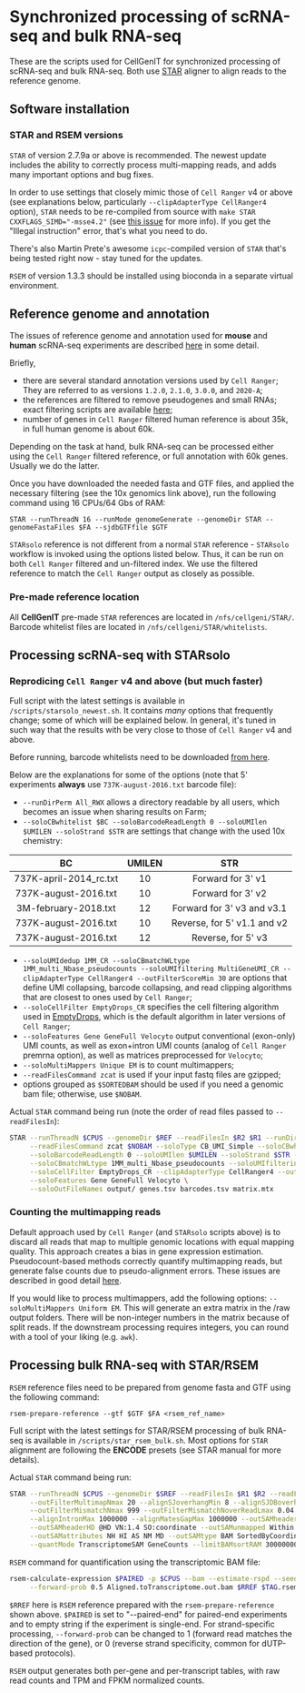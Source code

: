 # Synchronized processing of scRNA-seq and bulk RNA-seq 

These are the scripts used for CellGenIT for synchronized processing of scRNA-seq and bulk RNA-seq. Both use [STAR](https://github.com/alexdobin/STAR) aligner to align reads to the reference genome. 

## Software installation

### STAR and RSEM versions

`STAR` of version 2.7.9a or above is recommended. The newest update includes the ability to correctly process multi-mapping reads, and adds many important options and bug fixes. 

In order to use settings that closely mimic those of `Cell Ranger` v4 or above (see explanations below, particularly `--clipAdapterType CellRanger4` option), `STAR` needs to be re-compiled from source with `make STAR CXXFLAGS_SIMD="-msse4.2"` (see [this issue](https://github.com/alexdobin/STAR/issues/1218) for more info). If you get the "Illegal instruction" error, that's what you need to do. 

There's also Martin Prete's awesome `icpc`-compiled version of `STAR` that's being tested right now - stay tuned for the updates. 

`RSEM` of version 1.3.3 should be installed using bioconda in a separate virtual environment. 

## Reference genome and annotation

The issues of reference genome and annotation used for **mouse** and **human** scRNA-seq experiments are described [here](https://www.singlecellcourse.org/processing-raw-scrna-seq-sequencing-data-from-reads-to-a-count-matrix.html) in some detail. 

Briefly,

  - there are several standard annotation versions used by `Cell Ranger`; They are referred to as versions `1.2.0`, `2.1.0`, `3.0.0`, and `2020-A`; 
  - the references are filtered to remove pseudogenes and small RNAs; exact filtering scripts are available [here](https://support.10xgenomics.com/single-cell-gene-expression/software/release-notes/build#header); 
  - number of genes in `Cell Ranger` filtered human reference is about 35k, in full human genome is about 60k.

Depending on the task at hand, bulk RNA-seq can be processed either using the `Cell Ranger` filtered reference, or full annotation with 60k genes. Usually we do the latter.

Once you have downloaded the needed fasta and GTF files, and applied the necessary filtering (see the 10x genomics link above), run the following command using 16 CPUs/64 Gbs of RAM: 

`STAR --runThreadN 16 --runMode genomeGenerate --genomeDir STAR --genomeFastaFiles $FA --sjdbGTFfile $GTF`

`STARsolo` reference is not different from a normal `STAR` reference - `STARsolo` workflow is invoked using the options listed below. Thus, it can be run on both `Cell Ranger` filtered and un-filtered index. We use the filtered reference to match the `Cell Ranger` output as closely as possible. 

### Pre-made reference location

All **CellGenIT** pre-made `STAR` references are located in `/nfs/cellgeni/STAR/`. Barcode whitelist files are located in `/nfs/cellgeni/STAR/whitelists`. 

## Processing scRNA-seq with STARsolo

### Reprodicing `Cell Ranger` v4 and above (but much faster)

Full script with the latest settings is available in `/scripts/starsolo_newest.sh`. It contains *many* options that frequently change; some of which will be explained below. In general, it's tuned in such way that the results with be very close to those of `Cell Ranger` v4 and above. 

Before running, barcode whitelists need to be downloaded [from here](https://github.com/10XGenomics/cellranger/tree/master/lib/python/cellranger/barcodes). 

Below are the explanations for some of the options (note that 5' experiments **always** use `737K-august-2016.txt` barcode file): 
  - `--runDirPerm All_RWX` allows a directory readable by all users, which becomes an issue when sharing results on Farm; 
  - `--soloCBwhitelist $BC --soloBarcodeReadLength 0 --soloUMIlen $UMILEN --soloStrand $STR` are settings that change with the used 10x chemistry:

<div align="center">

| BC | UMILEN | STR |
|:-:|:-:|:-:|
| 737K-april-2014_rc.txt |10 | Forward for 3' v1 |
| 737K-august-2016.txt |10 | Forward for 3' v2 |
| 3M-february-2018.txt |12 | Forward for 3' v3 and v3.1 |
| 737K-august-2016.txt |10 | Reverse, for 5' v1.1 and v2 |
| 737K-august-2016.txt | 12 | Reverse, for 5' v3 |

</div>

  - `--soloUMIdedup 1MM_CR --soloCBmatchWLtype 1MM_multi_Nbase_pseudocounts --soloUMIfiltering MultiGeneUMI_CR --clipAdapterType CellRanger4 --outFilterScoreMin 30` are options that define UMI collapsing, barcode collapsing, and read clipping algorithms that are closest to ones used by `Cell Ranger`; 
  - `--soloCellFilter EmptyDrops_CR` specifies the cell filtering algorithm used in [EmptyDrops](https://bioconductor.org/packages/release/bioc/html/DropletUtils.html), which is the default algorithm in later versions of `Cell Ranger`; 
  - `--soloFeatures Gene GeneFull Velocyto` output conventional (exon-only) UMI counts, as well as exon+intron UMI counts (analog of `Cell Ranger` premrna option), as well as matrices preprocessed for `Velocyto`; 
  - `--soloMultiMappers Unique EM` is to count multimappers; 
  - `--readFilesCommand zcat` is used if your input fastq files are gzipped;
  - options grouped as `$SORTEDBAM` should be used if you need a genomic bam file; otherwise, use `$NOBAM`.  

Actual `STAR` command being run (note the order of read files passed to `--readFilesIn`): 

```bash
STAR --runThreadN $CPUS --genomeDir $REF --readFilesIn $R2 $R1 --runDirPerm All_RWX \
     --readFilesCommand zcat $NOBAM --soloType CB_UMI_Simple --soloCBwhitelist $BC \
     --soloBarcodeReadLength 0 --soloUMIlen $UMILEN --soloStrand $STR --soloUMIdedup 1MM_CR \
     --soloCBmatchWLtype 1MM_multi_Nbase_pseudocounts --soloUMIfiltering MultiGeneUMI_CR \
     --soloCellFilter EmptyDrops_CR --clipAdapterType CellRanger4 --outFilterScoreMin 30 \
     --soloFeatures Gene GeneFull Velocyto \
     --soloOutFileNames output/ genes.tsv barcodes.tsv matrix.mtx
```

### Counting the multimapping reads

Default approach used by `Cell Ranger` (and `STARsolo` scripts above) is to discard all reads that map to multiple genomic locations with equal mapping quality. This approach creates a bias in gene expression estimation. Pseudocount-based methods correctly quantify multimapping reads, but generate false counts due to pseudo-alignment errors. These issues are described in good detail [here](https://www.biorxiv.org/content/10.1101/2021.05.05.442755v1). 

If you would like to process multimappers, add the following options: `--soloMultiMappers Uniform EM`. This will generate an extra matrix in the /raw output folders. There will be non-integer numbers in the matrix because of split reads. If the downstream processing requires integers, you can round with a tool of your liking (e.g. `awk`). 

## Processing bulk RNA-seq with STAR/RSEM

`RSEM` reference files need to be prepared from genome fasta and GTF using the following command: 

`rsem-prepare-reference --gtf $GTF $FA <rsem_ref_name>`

Full script with the latest settings for STAR/RSEM processing of bulk RNA-seq is available in `/scripts/star_rsem_bulk.sh`. Most options for `STAR` alignment are following the **ENCODE** presets (see STAR manual for more details). 

Actual `STAR` command being run: 

```bash
STAR --runThreadN $CPUS --genomeDir $SREF --readFilesIn $R1 $R2 --readFilesCommand zcat \
     --outFilterMultimapNmax 20 --alignSJoverhangMin 8 --alignSJDBoverhangMin 1 \
     --outFilterMismatchNmax 999 --outFilterMismatchNoverReadLmax 0.04 --alignIntronMin 20 \
     --alignIntronMax 1000000 --alignMatesGapMax 1000000 --outSAMheaderCommentFile COfile.txt \
     --outSAMheaderHD @HD VN:1.4 SO:coordinate --outSAMunmapped Within --outFilterType BySJout \
     --outSAMattributes NH HI AS NM MD --outSAMtype BAM SortedByCoordinate --sjdbScore 1\
     --quantMode TranscriptomeSAM GeneCounts --limitBAMsortRAM 30000000000
```

`RSEM` command for quantification using the transcriptomic BAM file: 

```bash
rsem-calculate-expression $PAIRED -p $CPUS --bam --estimate-rspd --seed 12345 -p 4 --no-bam-output \
     --forward-prob 0.5 Aligned.toTranscriptome.out.bam $RREF $TAG.rsem
```

`$RREF` here is `RSEM` reference prepared with the `rsem-prepare-reference` shown above. `$PAIRED` is set to "--paired-end" for paired-end experiments and to empty string if the experiment is single-end. For strand-specific processing, `--forward-prob` can be changed to 1 (forward read matches the direction of the gene), or 0 (reverse strand specificity, common for dUTP-based protocols).

`RSEM` output generates both per-gene and per-transcript tables, with raw read counts and TPM and FPKM normalized counts.  
